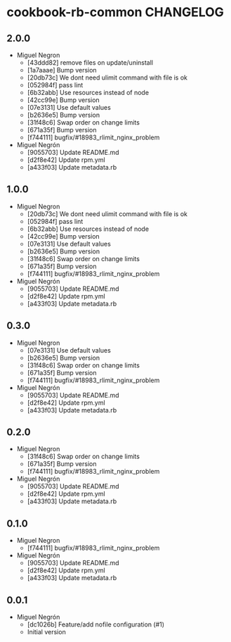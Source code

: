 cookbook-rb-common CHANGELOG
===============

## 2.0.0

  - Miguel Negron
    - [43ddd82] remove files on update/uninstall
    - [1a7aaae] Bump version
    - [20db73c] We dont need ulimit command with file is ok
    - [052984f] pass lint
    - [6b32abb] Use resources instead of node
    - [42cc99e] Bump version
    - [07e3131] Use default values
    - [b2636e5] Bump version
    - [31f48c6] Swap order on change limits
    - [671a35f] Bump version
    - [f744111] bugfix/#18983_rlimit_nginx_problem
  - Miguel Negrón
    - [9055703] Update README.md
    - [d2f8e42] Update rpm.yml
    - [a433f03] Update metadata.rb

## 1.0.0

  - Miguel Negron
    - [20db73c] We dont need ulimit command with file is ok
    - [052984f] pass lint
    - [6b32abb] Use resources instead of node
    - [42cc99e] Bump version
    - [07e3131] Use default values
    - [b2636e5] Bump version
    - [31f48c6] Swap order on change limits
    - [671a35f] Bump version
    - [f744111] bugfix/#18983_rlimit_nginx_problem
  - Miguel Negrón
    - [9055703] Update README.md
    - [d2f8e42] Update rpm.yml
    - [a433f03] Update metadata.rb

## 0.3.0

  - Miguel Negron
    - [07e3131] Use default values
    - [b2636e5] Bump version
    - [31f48c6] Swap order on change limits
    - [671a35f] Bump version
    - [f744111] bugfix/#18983_rlimit_nginx_problem
  - Miguel Negrón
    - [9055703] Update README.md
    - [d2f8e42] Update rpm.yml
    - [a433f03] Update metadata.rb

## 0.2.0

  - Miguel Negron
    - [31f48c6] Swap order on change limits
    - [671a35f] Bump version
    - [f744111] bugfix/#18983_rlimit_nginx_problem
  - Miguel Negrón
    - [9055703] Update README.md
    - [d2f8e42] Update rpm.yml
    - [a433f03] Update metadata.rb

## 0.1.0

  - Miguel Negron
    - [f744111] bugfix/#18983_rlimit_nginx_problem
  - Miguel Negrón
    - [9055703] Update README.md
    - [d2f8e42] Update rpm.yml
    - [a433f03] Update metadata.rb

## 0.0.1

  - Miguel Negrón
    - [dc1026b] Feature/add nofile configuration (#1)
    - Initial version


